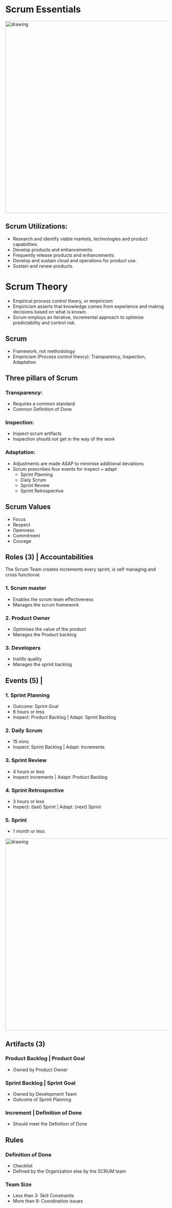 # Scrum Essentials 

<img src="https://scrumorg-website-prod.s3.amazonaws.com/drupal/inline-images/2021-01/scrumorg-scrum-framework-3000.png" alt="drawing" width="600"/>

## Scrum Utilizations: 
- Research and identify viable markets, technologies and product capabilities. 
- Develop products and enhancements. 
- Frequently release products and enhancements. 
- Develop and sustain cloud and operations for product use. 
- Sustain and renew products. 

# Scrum Theory
- Empirical process control theory, or empiricism
- Empiricism asserts that knowledge comes from experience and making decisions based on what is known. 
- Scrum employs an iterative, incremental approach to optimise predictability and control risk. 

## Scrum
- Framework, not methodology
- Empiricism (Process control theory): Transparency, Inspection, Adaptation  

## Three pillars of Scrum
### Transparency:
- Requires a common standard
- Common Definition of Done

### Inspection:
- Inspect scrum artifacts
- Inspection should not get in the way of the work
 
### Adaptation:
- Adjustments are made ASAP to minimise additional deviations
- Scrum prescribes four events for inspect + adapt
  - Sprint Planning
  - Daily Scrum 
  - Sprint Review
  - Sprint Retrospective

## Scrum Values
- Focus
- Respect
- Openness
- Commitment
- Courage

## Roles (3) | Accountabilities  

The Scrum Team creates increments every sprint, is self managing and cross functional. 

### 1. Scrum master
- Enables the scrum team effectiveness 
- Manages the scrum framework
 
### 2. Product Owner
- Optimises the value of the product 
- Manages the Product backlog

### 3. Developers
- Instills quality 
- Manages the sprint backlog

## Events (5) | 
### 1. Sprint Planning 
  - Outcome: Sprint Goal
  - 8 hours or less
  - Inspect: Product Backlog | Adapt: Sprint Backlog

### 2. Daily Scrum
  - 15 mins
  - Inspect: Sprint Backlog | Adapt: Increments

### 3. Sprint Review 
  - 4 hours or less
  - Inspect Increments | Adapt: Product Backlog

### 4. Sprint Retrospective
  - 3 hours or less
  - Inspect: (last) Sprint | Adapt: (next) Sprint

### 5. Sprint
  - 1 month or less

<img src="https://scrumorg-website-prod.s3.amazonaws.com/drupal/inline-images/2019-06/ScrumValues-1000.png" alt="drawing" width="600"/>

## Artifacts (3)

### Product Backlog | Product Goal
- Owned by Product Owner
 

### Sprint Backlog | Sprint Goal
- Owned by Development Team
- Outcome of Sprint Planning

### Increment | Definition of Done
- Should meet the Definition of Done


## Rules
### Definition of Done
- Checklist
- Defined by the Organization else by the SCRUM team 

### Team Size 
- Less than 3:  Skill Constraints
- More than 9:  Coordination issues
